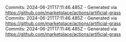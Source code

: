 Commits: 2024-06-21T17:11:46.485Z - Generated via https://github.com/marketplace/actions/artificial-grass
<br>
Commits: 2024-06-21T17:11:46.485Z - Generated via https://github.com/marketplace/actions/artificial-grass
<br>
Commits: 2024-06-21T17:11:46.485Z - Generated via https://github.com/marketplace/actions/artificial-grass
<br>
